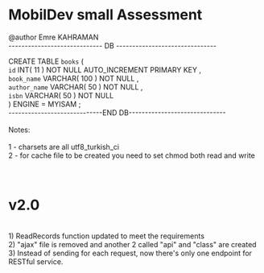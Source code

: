 # MobilDev small Assessment
@author Emre KAHRAMAN
<br/>
----------------------------- DB -------------------------------<br/>

CREATE TABLE  `books` (<br/>
`id` INT( 11 ) NOT NULL AUTO_INCREMENT PRIMARY KEY ,<br/>
`book_name` VARCHAR( 100 ) NOT NULL ,<br/>
`author_name` VARCHAR( 50 ) NOT NULL ,<br/>
`isbn` VARCHAR( 50 ) NOT NULL<br/>
) ENGINE = MYISAM ;<br/>
-----------------------------END DB------------------------------<br/><br/>
Notes:<br/><br/>
1 - charsets are all utf8_turkish_ci<br/>
2 - for cache file to be created you need to set chmod both read and write<br/><br/><br/>


# v2.0
<br/>
1) ReadRecords function updated to meet the requirements
<br/>
2) "ajax" file is removed and another 2 called "api" and "class" are created
<br/>
3) Instead of sending for each request, now there's only one endpoint for RESTful service.
